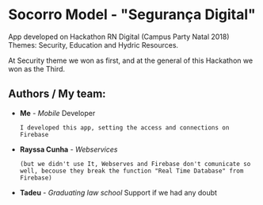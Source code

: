 # Socorro Model - "Segurança Digital"
App developed on Hackathon RN Digital (Campus Party Natal 2018)
Themes: Security, Education and Hydric Resources.

At Security theme we won as first, and at the general of this Hackathon we won as the Third.

## Authors / My team: 
* **Me** - *Mobile* Developer
  ```
  I developed this app, setting the access and connections on Firebase
  ```
* **Rayssa Cunha** - *Webservices*
  ```
  (but we didn't use It, Webserves and Firebase don't comunicate so well, becouse they break the function "Real Time Database" from Firebase)
  ```
* **Tadeu** - *Graduating law school*
  Support if we had any doubt
